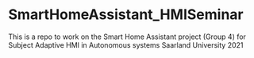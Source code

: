 # SmartHomeAssistant_HMISeminar
This is a repo to work on the Smart Home Assistant project (Group 4) for Subject Adaptive HMI in Autonomous systems Saarland University 2021
